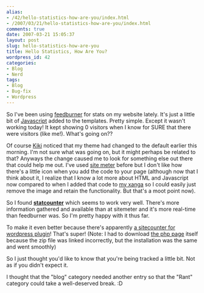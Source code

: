 ```yaml
---
alias:
- /42/hello-statistics-how-are-you/index.html
- /2007/03/21/hello-statistics-how-are-you/index.html
comments: true
date: 2007-03-21 15:05:37
layout: post
slug: hello-statistics-how-are-you
title: Hello Statistics, How Are You?
wordpress_id: 42
categories:
- Blog
- Nerd
tags:
- Blog
- Bug-fix
- Wordpress
---
```


So I've been using [feedburner](http://www.feedburner.com) for stats on my website lately.  It's just a little bit of [Javascript](http://en.wikipedia.org/wiki/Javascript) added to the templates.  Pretty simple.  Except it wasn't working today!  It kept showing 0 visitors when I know for SURE that there were visitors (like me!).  What's going on?? 

Of course [Kiki](http://www.xanga.com/GoDsChiLd1427) noticed that my theme had changed to the default earlier this morning.  I'm not sure what was going on, but it might perhaps be related to that?  Anyways the change caused me to look for something else out there that could help me out.  I've used [site meter](http://www.sitemeter.com) before but I don't like how there's a little icon when you add the code to your page (although now that I think about it, I realize that I know a lot more about HTML and Javascript now compared to when I added that code to [my xanga](http://www.xanga.com/keleka) so I could easily just remove the image and retain the functionality.  But that's a moot point now).

So I found **[statcounter](http://www.statcounter.com)** which seems to work very well.  There's more information gathered and available than at sitemeter and it's more real-time than feedburner was.  So I'm pretty happy with it thus far.

To make it even better because there's apparently [a sitecounter for wordpress plugin](http://citizenk.wordpress.com/wp-plugins/statcounter-for-wordpress/)!  That's super!  (Note: I had to download [the php page](http://download.almaren.ch/view.php?file=/code/wordpress/wp-plugins/statcounter/statcounter.php) itself because the zip file was linked incorrectly, but the installation was the same and went smoothly)

So I just thought you'd like to know that you're being tracked a little bit.  Not as if you didn't expect it.

I thought that the "blog" category needed another entry so that the "Rant" category could take a well-deserved break.  :D
